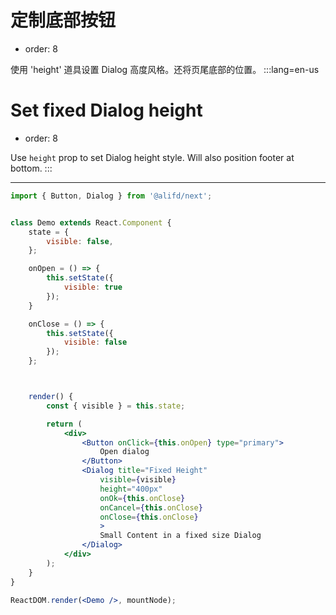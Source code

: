 # 定制底部按钮

- order: 8

使用 'height' 道具设置 Dialog 高度风格。还将页尾底部的位置。
:::lang=en-us
# Set fixed Dialog height

- order: 8

Use `height` prop to set Dialog height style. Will also position footer at bottom.
:::

---

````jsx
import { Button, Dialog } from '@alifd/next';


class Demo extends React.Component {
    state = {
        visible: false,
    };

    onOpen = () => {
        this.setState({
            visible: true
        });
    }

    onClose = () => {
        this.setState({
            visible: false
        });
    };



    render() {
        const { visible } = this.state;

        return (
            <div>
                <Button onClick={this.onOpen} type="primary">
                    Open dialog
                </Button>
                <Dialog title="Fixed Height"
                    visible={visible}
                    height="400px"
                    onOk={this.onClose}
                    onCancel={this.onClose}
                    onClose={this.onClose}
                    >
                    Small Content in a fixed size Dialog
                </Dialog>
            </div>
        );
    }
}

ReactDOM.render(<Demo />, mountNode);
````